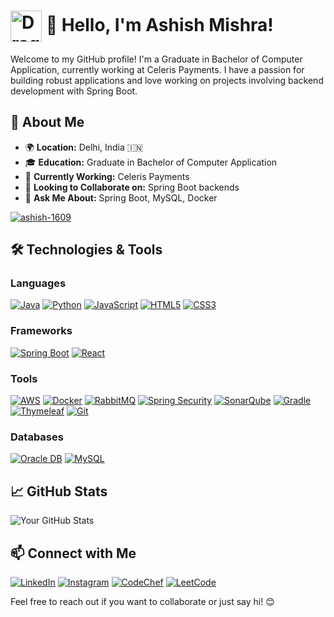 # <img src="https://static.zerochan.net/Charizard.full.3674262.jpg" alt="Dragon Logo" width="50" style="vertical-align: middle;"> 👋 Hello, I'm Ashish Mishra!

Welcome to my GitHub profile! I'm a Graduate in Bachelor of Computer Application, currently working at Celeris Payments. I have a passion for building robust applications and love working on projects involving backend development with Spring Boot.

## 🚀 About Me

- 🌍 **Location:** Delhi, India 🇮🇳
- 🎓 **Education:** Graduate in Bachelor of Computer Application
- 💼 **Currently Working:** Celeris Payments
- 🌱 **Looking to Collaborate on:** Spring Boot backends
- 💬 **Ask Me About:** Spring Boot, MySQL, Docker

<p align="left"> <a href="https://github.com/ryo-ma/github-profile-trophy"><img src="https://github-profile-trophy.vercel.app/?username=ashish-1609" alt="ashish-1609" /></a> </p>

## 🛠️ Technologies & Tools

### Languages
[![Java](https://img.shields.io/badge/-Java-black?style=for-the-badge&logo=java&logoColor=FFEA00)](https://www.oracle.com/java/)
[![Python](https://img.shields.io/badge/-Python-black?style=for-the-badge&logo=python&logoColor=3776AB)](https://www.python.org/)
[![JavaScript](https://img.shields.io/badge/-JavaScript-black?style=for-the-badge&logo=javascript&logoColor=F7DF1E)](https://www.javascript.com/)
[![HTML5](https://img.shields.io/badge/-HTML5-black?style=for-the-badge&logo=html5&logoColor=E34F26)](https://developer.mozilla.org/en-US/docs/Web/Guide/HTML/HTML5)
[![CSS3](https://img.shields.io/badge/-CSS3-black?style=for-the-badge&logo=css3&logoColor=1572B6)](https://developer.mozilla.org/en-US/docs/Web/CSS)

### Frameworks
[![Spring Boot](https://img.shields.io/badge/-Spring%20Boot-black?style=for-the-badge&logo=spring&logoColor=6DB33F)](https://spring.io/projects/spring-boot)
[![React](https://img.shields.io/badge/-React-black?style=for-the-badge&logo=react&logoColor=61DAFB)](https://reactjs.org/)

### Tools
[![AWS](https://img.shields.io/badge/-Amazon%20Web%20Services-black?style=for-the-badge&logo=amazonaws&logoColor=FF9900)](https://aws.amazon.com/)
[![Docker](https://img.shields.io/badge/-Docker-black?style=for-the-badge&logo=docker&logoColor=2496ED)](https://www.docker.com/)
[![RabbitMQ](https://img.shields.io/badge/-RabbitMQ-black?style=for-the-badge&logo=rabbitmq&logoColor=FF6600)](https://www.rabbitmq.com/)
[![Spring Security](https://img.shields.io/badge/-Spring%20Security-black?style=for-the-badge&logo=spring&logoColor=6DB33F)](https://spring.io/projects/spring-security)
[![SonarQube](https://img.shields.io/badge/-SonarQube-black?style=for-the-badge&logo=sonarqube&logoColor=4E9BCD)](https://www.sonarqube.org/)
[![Gradle](https://img.shields.io/badge/-Gradle-black?style=for-the-badge&logo=gradle&logoColor=23B57D)](https://gradle.org/)
[![Thymeleaf](https://img.shields.io/badge/-Thymeleaf-black?style=for-the-badge&logo=thymeleaf&logoColor=5B8C5A)](https://www.thymeleaf.org/)
[![Git](https://img.shields.io/badge/-Git-black?style=for-the-badge&logo=git&logoColor=F05032)](https://git-scm.com/)

### Databases
[![Oracle DB](https://img.shields.io/badge/-Oracle%20DB-black?style=for-the-badge&logo=oracle&logoColor=F80000)](https://www.oracle.com/database/)
[![MySQL](https://img.shields.io/badge/-MySQL-black?style=for-the-badge&logo=mysql&logoColor=4479A1)](https://www.mysql.com/)

## 📈 GitHub Stats

![Your GitHub Stats](https://github-readme-stats.vercel.app/api?username=ashish-1609&show_icons=true&hide_title=true&count_private=true&theme=radical)

## 📫 Connect with Me

[![LinkedIn](https://img.shields.io/badge/-LinkedIn-black?style=for-the-badge&logo=linkedin&logoColor=0077B5)](https://www.linkedin.com/in/ashish-mishra2003)
[![Instagram](https://img.shields.io/badge/-Instagram-black?style=for-the-badge&logo=instagram&logoColor=E4405F)](https://www.instagram.com/__ash.05)
[![CodeChef](https://img.shields.io/badge/-CodeChef-black?style=for-the-badge&logo=codechef&logoColor=BB1F20)](https://www.codechef.com/users/ashish_209040)
[![LeetCode](https://img.shields.io/badge/-LeetCode-black?style=for-the-badge&logo=leetcode&logoColor=FFA116)](https://leetcode.com/ashish_209040)

Feel free to reach out if you want to collaborate or just say hi! 😊
